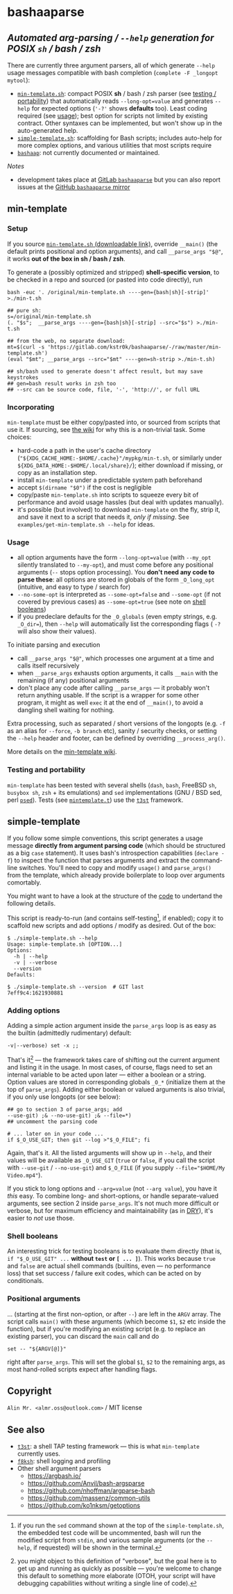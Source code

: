 # bashaaparse

## _Automated arg-parsing / `--help` generation for POSIX `sh` / bash / zsh_

There are currently three argument parsers, all of which generate `--help` usage messages compatible with bash completion (`complete -F _longopt mytool`):
- [`min-template.sh`](#min-template): compact POSIX **sh** / bash / zsh parser (see [testing / portability](#testing-and-portability)) that automatically reads `--long-opt=value` and generates `--help` for expected options (`'-?'` shows **defaults** too). Least coding required (see [usage](#usage)); best option for scripts not limited by existing contract. Other syntaxes can be implemented, but won't show up in the auto-generated help.
- [`simple-template.sh`](#simple-template): scaffolding for Bash scripts; includes auto-help for more complex options, and various utilities that most scripts require
- [`bashaap`](bashaap/k9s0ke_bashaap-2.0.sh): not currently documented or maintained.

*Notes*
- development takes place at [GitLab `bashaaparse`](https://gitlab.com/kstr0k/bashaaparse) but you can also report issues at the [GitHub `bashaaparse` mirror](https://github.com/kstr0k/bashaaparse)

## min-template

### Setup

If you source [`min-template.sh` (downloadable link)](https://gitlab.com/kstr0k/bashaaparse/-/raw/master/min-template.sh), override `__main()` (the default prints positional and option arguments), and call `__parse_args "$@"`, it works **out of the box in sh / bash / zsh**.

To generate a (possibly optimized and stripped) **shell-specific version**, to be checked in a repo and sourced (or pasted into code directly), run
```
bash -euc '. /original/min-template.sh ----gen={bash|sh}[-strip]' >./min-t.sh

## pure sh:
s=/original/min-template.sh
(. "$s";  __parse_args ----gen={bash|sh}[-strip] --src="$s") >./min-t.sh

## from the web, no separate download:
mt=$(curl -s 'https://gitlab.com/kstr0k/bashaaparse/-/raw/master/min-template.sh')
(eval "$mt"; __parse_args --src="$mt" ----gen=sh-strip >./min-t.sh)

## sh/bash used to generate doesn't affect result, but may save keystrokes
## gen=bash result works in zsh too
## --src can be source code, file, '-', 'http://', or full URL
```

### Incorporating

`min-template` must be either copy/pasted into, or sourced from scripts that use it. If sourcing, see [the wiki](https://gitlab.com/kstr0k/bashaaparse/-/wikis/Parsers/min_template) for why this is a non-trivial task. Some choices:
- hard-code a path in the user's cache directory (`"${XDG_CACHE_HOME:-$HOME/.cache}"/mypkg/min-t.sh`, or similarly under `${XDG_DATA_HOME:-$HOME/.local/share}/`); either download if missing, or copy as an installation step.
- install `min-template` under a predictable system path beforehand
- accept `$(dirname "$0")` if the cost is negligible
- copy/paste `min-template.sh` into scripts to squeeze every bit of performance and avoid usage hassles (but deal with updates manually).
- it's possible (but involved) to download `min-template` on the fly, strip it, and save it next to a script that needs it, *only if missing*. See `examples/get-min-template.sh --help` for ideas.

### Usage

- all option arguments have the form `--long-opt=value` (with `--my_opt` silently translated to `--my-opt`), and must come before any positional arguments (`--` stops option processing). You **don't need any code to parse these**: all options are stored in globals of the form `_O_long_opt` (intuitive, and easy to type / search for)
- `--no-some-opt` is interpreted as `--some-opt=false` and `--some-opt` (if not covered by previous cases) as `--some-opt=true` (see note on [shell booleans](#shell-booleans))
- if you predeclare defaults for the `_O_globals` (even empty strings, e.g. `_O_dir=`), then `--help` will automatically list the corresponding flags ( `-?` will also show their values).

To initiate parsing and execution
- call `__parse_args "$@"`, which processes one argument at a time and calls itself recursively
- when `__parse_args` exhausts option arguments, it calls `__main` with the remaining (if any) positional arguments
- don't place any code after calling `__parse_args` &mdash; it probably won't return anything usable. If the script is a wrapper for some other program, it might as well `exec` it at the end of `__main()`, to avoid a dangling shell waiting for nothing.

Extra processing, such as separated / short versions of the longopts (e.g. `-f` as an alias for `--force`, `-b branch` etc), sanity / security checks, or setting the `--help` header and footer, can be defined by overriding `__process_arg()`.

More details on the [min-template wiki](https://gitlab.com/kstr0k/bashaaparse/-/wikis/Parsers/min_template).

### Testing and portability

`min-template` has been tested with several shells (`dash`, `bash`, FreeBSD `sh`, `busybox sh`, `zsh` + its emulations) and `sed` implementations (GNU / BSD sed, perl [`psed`](https://metacpan.org/pod/App::s2p)). Tests (see [`mintemplate.t`](https://gitlab.com/kstr0k/bashaaparse/-/blob/master/t/min-template.t#L6)) use the [`t3st`](https://gitlab.com/kstr0k/t3st) framework.

## simple-template

If you follow some simple conventions, this script generates a usage message **directly from argument parsing code** (which should be structured as a big `case` statement). It uses bash's introspection capabilities (`declare -f`) to inspect the function that parses arguments and extract the command-line switches. You'll need to copy and modify `usage()` and `parse_args()` from the template, which already provide boilerplate to loop over arguments comortably.

You might want to have a look at the structure of the [code](simple-template.sh) to undertand the following details.

This script is ready-to-run (and contains self-testing[^2], if enabled); copy it to scaffold new scripts and add options / modify as desired. Out of the box:
```
$ ./simple-template.sh --help
Usage: simple-template.sh [OPTION...]
Options:
  -h | --help
  -v | --verbose
  --version
Defaults:

$ ./simple-template.sh --version  # GIT last
7eff9c4:1621930881
```

### Adding options

Adding a simple action argument inside the `parse_args` loop is as easy as the builtin (admittedly rudimentary) default:
```
-v|--verbose) set -x ;;
```

That's it[^1] &mdash; the framework takes care of shifting out the current argument and listing it in the usage. In most cases, of course, flags need to set an internal variable to be acted upon later &mdash; either a boolean or a string. Option values are stored in corresponding globals `_O_*` (initialize them at the top of `parse_args`). Adding either boolean or valued arguments is also trivial, if you only use longopts (or see below):
```
## go to section 3 of parse_args; add
--use-git) ;& --no-use-git) ;& --file=*)
## uncomment the parsing code

# ... later on in your code ...
if $_O_USE_GIT; then git --log >"$_O_FILE"; fi
```

Again, that's it. All the listed arguments will show up in `--help`, and their values will be available as `_O_USE_GIT` (`true` or `false`, if you call the script with `--use-git` / `--no-use-git`) and `$_O_FILE` (if you supply `--file="$HOME/My Video.mp4"`).

If you stick to long options and `--arg=value` (not `--arg value`), you have it *this* easy. To combine long- and short-options, or handle separate-valued arguments, see section 2 inside `parse_args`. It's not much more difficult or verbose, but for maximum efficiency and maintainability (as in [DRY](https://en.wikipedia.org/wiki/Don%27t_repeat_yourself)), it's easier to *not* use those.

### Shell booleans

An interesting trick for testing booleans is to evaluate them directly (that is, `if "$_O_USE_GIT" ...` **without `test` or `[ ... ]`**). This works because `true` and `false` are actual shell commands (builtins, even &mdash; no performance loss) that set success / failure exit codes, which can be acted on by conditionals.

### Positional arguments

&hellip; (starting at the first non-option, or after `--`) are left in the `ARGV` array. The script calls `main()` with these arguments (which become `$1`, `$2` etc inside the function), but if you're modifying an existing script (e.g. to replace an existing parser), you can discard the `main` call and do
```
set -- "${ARGV[@]}"
```
right after `parse_args`. This will set the global `$1`, `$2` to the remaining args, as most hand-rolled scripts expect after handling flags.

## Copyright

`Alin Mr. <almr.oss@outlook.com>` / MIT license

## See also

* [`t3st`](https://gitlab.com/kstr0k/t3st): a shell TAP testing framework &mdash; this is what `min-template` currently uses.
* [`f8ksh`](https://gitlab.com/kstr0k/f8ksh): shell logging and profiling
* Other shell argument parsers
  - https://argbash.io/
  - https://github.com/Anvil/bash-argsparse
  - https://github.com/nhoffman/argparse-bash
  - https://github.com/massenz/common-utils
  - https://github.com/ko1nksm/getoptions

[^1]: you might object to this definition of "verbose", but the goal here is to get up and running as quickly as possible &mdash; you're welcome to change this default to something more elaborate (OTOH, your script will have debugging capabilities without writing a single line of code).
[^2]: if you run the `sed` command shown at the top of the `simple-template.sh`, the embedded test code will be uncommented, bash will run the modified script from `stdin`, and various sample arguments (or the `--help`, if requested) will be shown in the terminal.
